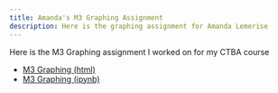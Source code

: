 ```yaml
---
title: Amanda's M3 Graphing Assignment
description: Here is the graphing assignment for Amanda Lemerise
---
```


Here is the M3 Graphing assignment I worked on for my CTBA course
- [M3 Graphing (html)](M3Graphing.html)
- [M3 Graphing (ipynb)](M3Graphing.ipynb)

